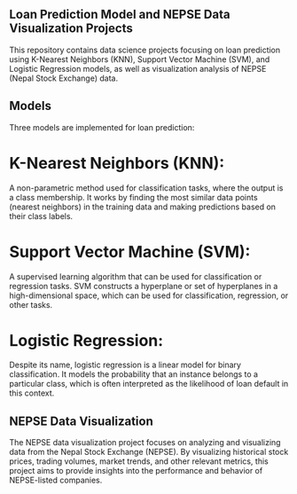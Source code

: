 ## Loan Prediction Model and NEPSE Data Visualization Projects
This repository contains data science projects focusing on loan prediction using K-Nearest Neighbors (KNN), Support Vector Machine (SVM), and Logistic Regression models, 
as well as visualization analysis of NEPSE (Nepal Stock Exchange) data.

## Models
Three models are implemented for loan prediction:

# K-Nearest Neighbors (KNN):
A non-parametric method used for classification tasks, where the output is a class membership. 
It works by finding the most similar data points (nearest neighbors) in the training data and making predictions based on their class labels.
# Support Vector Machine (SVM):
A supervised learning algorithm that can be used for classification or regression tasks. 
SVM constructs a hyperplane or set of hyperplanes in a high-dimensional space, which can be used for classification, regression, or other tasks.
# Logistic Regression: 
Despite its name, logistic regression is a linear model for binary classification. 
It models the probability that an instance belongs to a particular class, which is often interpreted as the likelihood of loan default in this context.

## NEPSE Data Visualization
The NEPSE data visualization project focuses on analyzing and visualizing data from the Nepal Stock Exchange (NEPSE).
By visualizing historical stock prices, trading volumes, market trends, and other relevant metrics, this project aims to provide insights into the performance and behavior of NEPSE-listed companies.
